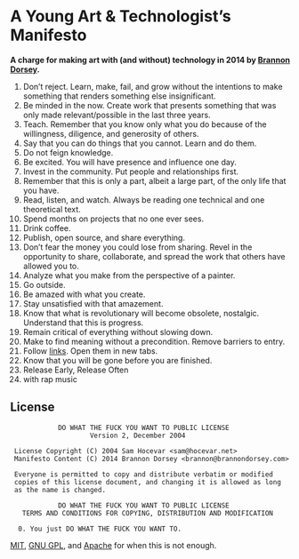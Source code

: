 # A Young Art & Technologist’s Manifesto
**A charge for making art with (and without) technology in 2014 by [Brannon Dorsey](http://brannondorsey.com).**

1. Don’t reject. Learn, make, fail, and grow without the intentions to make something that renders something else insignificant.
1. Be minded in the now. Create work that presents something that was only made relevant/possible in the last three years.
1. Teach. Remember that you know only what you do because of the willingness, diligence, and generosity of others.
1. Say that you can do things that you cannot. Learn and do them.
1. Do not feign knowledge.
1. Be excited. You will have presence and influence one day.
1. Invest in the community. Put people and relationships first.
1. Remember that this is only a part, albeit a large part, of the only life that you have.
1. Read, listen, and watch. Always be reading one technical and one theoretical text.
1. Spend months on projects that no one ever sees.
1. Drink coffee.
1. Publish, open source, and share everything.
1. Don’t fear the money you could lose from sharing. Revel in the opportunity to share, collaborate, and spread the work that others have allowed you to.
1. Analyze what you make from the perspective of a painter.
1. Go outside.
1. Be amazed with what you create.
1. Stay unsatisfied with that amazement.
1. Know that what is revolutionary will become obsolete, nostalgic. Understand that this is progress.
1. Remain critical of everything without slowing down.
1. Make to find meaning without a precondition. Remove barriers to entry.
1. Follow [links](http://www.cs.cmu.edu/~tom7/mario/mario.pdf). Open them in new tabs.
1. Know that you will be gone before you are finished.
1. Release Early, Release Often 
  1. with rap music 
## License
  
```
            DO WHAT THE FUCK YOU WANT TO PUBLIC LICENSE
                    Version 2, December 2004

 License Copyright (C) 2004 Sam Hocevar <sam@hocevar.net>
 Manifesto Content (C) 2014 Brannon Dorsey <brannon@brannondorsey.com>

 Everyone is permitted to copy and distribute verbatim or modified
 copies of this license document, and changing it is allowed as long
 as the name is changed.

            DO WHAT THE FUCK YOU WANT TO PUBLIC LICENSE
   TERMS AND CONDITIONS FOR COPYING, DISTRIBUTION AND MODIFICATION

  0. You just DO WHAT THE FUCK YOU WANT TO.

```

[MIT](http://opensource.org/licenses/MIT), [GNU GPL](http://opensource.org/licenses/GPL-3.0), and [Apache](http://opensource.org/licenses/Apache-2.0) for when this is not enough.
